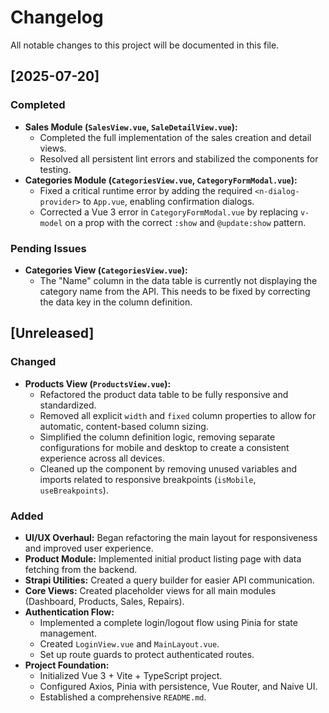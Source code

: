 # Changelog

All notable changes to this project will be documented in this file.

## [2025-07-20]

### Completed
- **Sales Module (`SalesView.vue`, `SaleDetailView.vue`):**
  - Completed the full implementation of the sales creation and detail views.
  - Resolved all persistent lint errors and stabilized the components for testing.
- **Categories Module (`CategoriesView.vue`, `CategoryFormModal.vue`):**
  - Fixed a critical runtime error by adding the required `<n-dialog-provider>` to `App.vue`, enabling confirmation dialogs.
  - Corrected a Vue 3 error in `CategoryFormModal.vue` by replacing `v-model` on a prop with the correct `:show` and `@update:show` pattern.

### Pending Issues
- **Categories View (`CategoriesView.vue`):**
  - The "Name" column in the data table is currently not displaying the category name from the API. This needs to be fixed by correcting the data key in the column definition.

## [Unreleased]

### Changed
- **Products View (`ProductsView.vue`):**
  - Refactored the product data table to be fully responsive and standardized.
  - Removed all explicit `width` and `fixed` column properties to allow for automatic, content-based column sizing.
  - Simplified the column definition logic, removing separate configurations for mobile and desktop to create a consistent experience across all devices.
  - Cleaned up the component by removing unused variables and imports related to responsive breakpoints (`isMobile`, `useBreakpoints`).

### Added
- **UI/UX Overhaul:** Began refactoring the main layout for responsiveness and improved user experience.
- **Product Module:** Implemented initial product listing page with data fetching from the backend.
- **Strapi Utilities:** Created a query builder for easier API communication.
- **Core Views:** Created placeholder views for all main modules (Dashboard, Products, Sales, Repairs).
- **Authentication Flow:**
  - Implemented a complete login/logout flow using Pinia for state management.
  - Created `LoginView.vue` and `MainLayout.vue`.
  - Set up route guards to protect authenticated routes.
- **Project Foundation:**
  - Initialized Vue 3 + Vite + TypeScript project.
  - Configured Axios, Pinia with persistence, Vue Router, and Naive UI.
  - Established a comprehensive `README.md`.
